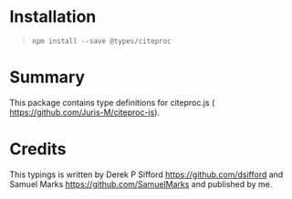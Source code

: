 # Installation
> `npm install --save @types/citeproc`

# Summary
This package contains type definitions for citeproc.js ( https://github.com/Juris-M/citeproc-js).



# Credits
This typings is written by Derek P Sifford <https://github.com/dsifford> and Samuel Marks https://github.com/SamuelMarks and published by me.
